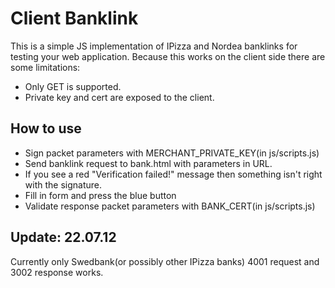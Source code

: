 # Client Banklink
This is a simple JS implementation of IPizza and Nordea banklinks for testing your web application.
Because this works on the client side there are some limitations:
* Only GET is supported.
* Private key and cert are exposed to the client.

## How to use
* Sign packet parameters with MERCHANT_PRIVATE_KEY(in js/scripts.js)
* Send banklink request to bank.html with parameters in URL.
* If you see a red "Verification failed!" message then something isn't right with the signature.
* Fill in form and press the blue button
* Validate response packet parameters with BANK_CERT(in js/scripts.js)

## Update: 22.07.12
Currently only Swedbank(or possibly other IPizza banks) 4001 request and 3002 response works.
